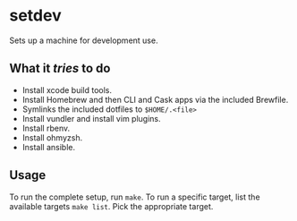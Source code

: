 setdev
======

Sets up a machine for development use.

What it *tries* to do
---------------------

* Install xcode build tools.
* Install Homebrew and then CLI and Cask apps via the included
  Brewfile.
* Symlinks the included dotfiles to `$HOME/.<file>`
* Install vundler and install vim plugins.
* Install rbenv.
* Install ohmyzsh.
* Install ansible.


Usage
-----

To run the complete setup, run `make`.
To run a specific target, list the available targets `make list`.
Pick the appropriate target.
